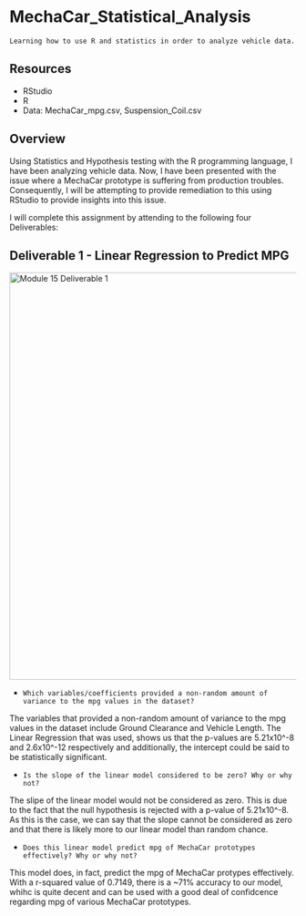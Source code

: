 # MechaCar_Statistical_Analysis
`Learning how to use R and statistics in order to analyze vehicle data.`

## Resources

- RStudio
- R
- Data: MechaCar_mpg.csv, Suspension_Coil.csv

## Overview

Using Statistics and Hypothesis testing with the R programming language, I have been analyzing vehicle data. Now, I have been presented with the issue where a MechaCar prototype is suffering from production troubles. Consequently, I will be attempting to provide remediation to this using RStudio to provide insights into this issue. 

I will complete this assignment by attending to the following four Deliverables:

## Deliverable 1 - Linear Regression to Predict MPG

<img width="715" alt="Module 15 Deliverable 1" src="https://user-images.githubusercontent.com/95828604/161894762-3f488b05-ff1b-4bc7-a18c-ee74dfe14334.png">

- `Which variables/coefficients provided a non-random amount of variance to the mpg values in the dataset?`

The variables that provided a non-random amount of variance to the mpg values in the dataset include Ground Clearance and Vehicle Length. The Linear Regression that was used, shows us that the p-values are 5.21x10^-8 and 2.6x10^-12 respectively and additionally, the intercept could be said to be statistically significant.

- `Is the slope of the linear model considered to be zero? Why or why not?`

The slipe of the linear model would not be considered as zero. This is due to the fact that the null hypothesis is rejected with a p-value  of 5.21x10^-8. As this is the case, we can say that the slope cannot be considered as zero and that there is likely more to our linear model than random chance. 

- `Does this linear model predict mpg of MechaCar prototypes effectively? Why or why not?`

This model does, in fact, predict the mpg of MechaCar protypes effectively. With a r-squared value of 0.7149, there is a ~71% accuracy to our model, whihc is quite decent and can be used with a good deal of confidcence regarding mpg of various MechaCar prototypes. 
